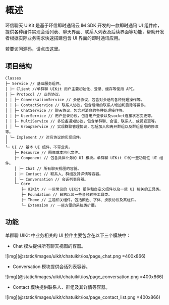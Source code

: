 # 概述

<Toc />

环信聊天 UIKit 是基于环信即时通讯云 IM SDK 开发的一款即时通讯 UI 组件库，提供各种组件实现会话列表、聊天界面、联系人列表及后续界面等功能，帮助开发者根据实际业务需求快速搭建包含 UI 界面的即时通讯应用。

若要访问源码，请点击[这里](https://github.com/easemob/chatuikit-ios)。

## 项目结构

```
Classes
├─ Service // 基础服务组件。
│ ├─ Client //单群聊 UIKit 用户主要初始化、登录、缓存等使用 API。
│ ├─ Protocol // 业务协议。
│ │ ├─ ConversationService // 会话协议，包含对会话的各种处理操作等。
│ │ ├─ ContactService // 联系人协议，包含后续的联系人增加和删除等操作。
│ │ ├─ ChatService // 聊天协议，包含对消息的各种处理操作等。
│ │ ├─ UserService // 用户登录协议，包含用户登录以及socket连接状态变更等。
│ │ ├─ MultiService // 多设备通知协议，包含单群聊、会话、联系人、成员变更等。
│ │ └─ GroupService // 实现群聊管理协议，包括加入和离开群组以及群组信息的修改等。
│ └─ Implement // 对应协议的实现组件。
│
└─ UI // 基本 UI 组件，不带业务。
    ├─ Resource // 图像或本地化文件。
    ├─ Component // 包含具体业务的 UI 模块。单群聊 UIKit 中的一些功能性 UI 组件。
    │ ├─ Chat // 所有聊天视图的容器。
    │ ├─ Contact // 联系人、群组及其详情等容器。
    │ └─ Conversation // 会话列表容器。
    └─ Core
       ├─ UIKit // 一些常见的 UIKit 组件和自定义组件以及一些 UI 相关的工具类。
       ├─ Foundation // 日志以及一些音频转换工具类。
       ├─ Theme // 主题相关组件，包括颜色、字体、换肤协议及其组件。
       └─ Extension // 一些方便的系统类扩展。
 ```    

## 功能

单群聊 UIKit 中业务相关的 UI 控件主要包含在以下三个模块中：

- Chat 模块提供所有聊天视图的容器。

![img](@static/images/uikit/chatuikit/ios/page_chat.png =400x866) 

- Conversation 模块提供会话列表容器。

![img](@static/images/uikit/chatuikit/ios/page_conversation.png =400x866) 

- Contact 模块提供联系人、群组及其详情等容器。

![img](@static/images/uikit/chatuikit/ios/page_contact_list.png =400x866) 
